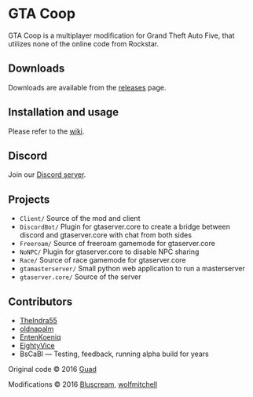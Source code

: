 # GTA Coop
GTA Coop is a multiplayer modification for Grand Theft Auto Five, that utilizes none of the online code from Rockstar.

## Downloads
Downloads are available from the [releases](https://github.com/oldnapalm/GTACoOp/releases) page.

## Installation and usage

Please refer to the [wiki](https://github.com/oldnapalm/GTACoOp/wiki).

## Discord

Join our [Discord server](https://discord.gg/cJzwx2VSUF).

## Projects

* `Client/` Source of the mod and client
* `DiscordBot/` Plugin for gtaserver.core to create a bridge between discord and gtaserver.core with chat from both sides
* `Freeroam/` Source of freeroam gamemode for gtaserver.core
* `NoNPC/` Plugin for gtaserver.core to disable NPC sharing
* `Race/` Source of race gamemode for gtaserver.core
* `gtamasterserver/` Small python web application to run a masterserver
* `gtaserver.core/` Source of the server

## Contributors

* [TheIndra55](https://github.com/theindra55)
* [oldnapalm](https://github.com/oldnapalm)
* [EntenKoeniq](https://github.com/EntenKoeniq)
* [EightyVice](https://github.com/EightyVice)
* BsCaBl — Testing, feedback, running alpha build for years

Original code © 2016 [Guad](https://github.com/Guad)

Modifications © 2016 [Bluscream](https://github.com/Bluscream), [wolfmitchell](https://github.com/soccermitchy)
